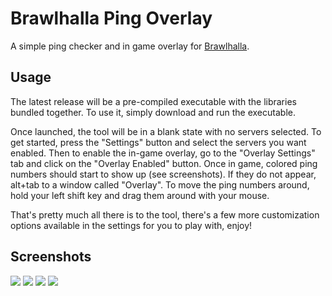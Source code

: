 # Brawlhalla Ping Overlay

A simple ping checker and in game overlay for [Brawlhalla](http://www.brawlhalla.com/).

<h2>Usage</h2>
The latest release will be a pre-compiled executable with the libraries bundled together. To use it, simply download and run the executable. 

Once launched, the tool will be in a blank state with no servers selected. To get started, press the "Settings" button and select the servers you want enabled. Then to enable the in-game overlay, go to the "Overlay Settings" tab and click on the "Overlay Enabled" button. Once in game, colored ping numbers should start to show up (see screenshots). If they do not appear, alt+tab to a window called "Overlay". To move the ping numbers around, hold your left shift key and drag them around with your mouse. 

That's pretty much all there is to the tool, there's a few more customization options available in the settings for you to play with, enjoy!

<h2>Screenshots</h2>
<img src=http://i.imgur.com/qQMK2KL.png /> <img src=http://i.imgur.com/afyTdUh.png /> <img src=http://i.imgur.com/AIimWSx.png /> <img src=http://i.imgur.com/7w1NeKI.jpg />
